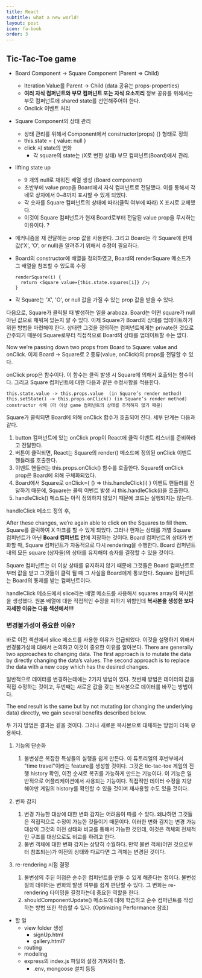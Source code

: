 ```yaml
---
title: React
subtitle: what a new world!
layout: post
icon: fa-book
order: 3
---
```



## Tic-Tac-Toe game

- Board Component -> Square Component (Parent => Child)
  - Iteration Value를 Parent -> Child (data 공유는 props-properties)
  - **여러 자식 컴퍼넌트와 부모 컴퍼넌트 또는 자식 요소끼리** 정보 공유를 위해서는 부모 컴퍼넌트에 shared state를 선언해주어야 한다.
  - Onclick 이벤트 처리

- Square Component의 상태 관리
  - 상태 관리를 위해서 Component에서 constructor(props) {} 형태로 정의
  - this.state = { value: null }
  - click 시 state의 변화
    - 각 square의 state는 (X로 변한 상태) 부모 컴퍼넌트(Board)에서 관리.

- lifting state up
  - 9 개의 null로 채워진 배열 생성 (Board component)
  - 초반부에 value prop을 Board에서 자식 컴퍼넌트로 전달했다. 이를 통해서 각 네모 상자에서 0~8까지 표시할 수 있게 되었다.
  - 각 숫자를 Square 컴퍼넌트의 상태에 따라(클릭 여부에 따라) X 표시로 교체했다.
  - 이것이 Square 컴퍼넌트가 현재 Board로부터 전달된 value prop을 무시하는 이유이다. ?
- 메커니즘을 재 전달하는 prop 값을 사용한다. 그리고 Board는 각 Square에 현재 값('X', 'O', or null)을 알려주기 위해서 수정이 필요하다.
- Board의 constructor에 배열을 정의하였고, Board의 renderSquare 메소드가 그 배열을 참조할 수 있도록 수정

  ```
  renderSquare(i) {
    return <Square value={this.state.squares[i]} />;
  }
  ```

- 각 Square는 'X', 'O', or null 값을 가질 수 있는 prop 값을 받을 수 있다.

다음으로, Square가 클릭될 때 발생하는 일을 araboza.
Board는 어떤 square가 null 아닌 값으로 채워져 있는지 알 수 있다.
이제 Square가 Board의 상태를 업데이트하기 위한 방법을 마련해야 한다.
상태란 그것을 정의하는 컴퍼넌트에게는 private한 것으로 간주되기 때문에 Square로부터 직접적으로 Board의 상태를 업데이트할 수는 없다.

Now we’re passing down two props from Board to Square: value and onClick.
이제 Board -> Square로 2 종류(value, onClick)의 props를 전달할 수 있다.

onClick prop은 함수이다. 이 함수는 클릭 발생 시 Square에 의해서 호출되는 함수이다. 그리고 Square 컴퍼넌트에 대한 다음과 같은 수정사항을 적용한다.

```
this.state.value -> this.props.value  (in Square’s render method)
this.setState() -> this.props.onClick() (in Square’s render method)
constructor 삭제 (더 이상 game 컴퍼넌트의 상태를 추적하지 않기 때문)
```

Square가 클릭되면 Board에 의해 onClick 함수가 호출되어 진다.
세부 단계는 다음과 같다.

1. button 컴퍼넌트에 있는 onClick prop이 React에 클릭 이벤트 리스너를 준비하라고 전달한다.
2. 버튼이 클릭되면, React는 Square의 render() 메소드에 정의된 onClick 이벤트 핸들러를 호출한다.
3. 이벤트 핸들러는 this.props.onClick() 함수를 호출한다. Square의 onClick prop은 Board에 의해 구체화되었다.
4. Board에서 Square로 onClick={ () => this.handleClick(i) } 이벤트 핸들러를 전달하기 때문에, Square는 클릭 이벤트 발생 시 this.handleClick(i)을 호출한다.
5. handleClick() 메소드는 아직 정의하지 않았기 때문에 코드는 실행되지는 않는다.

handleClick 메소드 정의 후,

After these changes, we’re again able to click on the Squares to fill them.
Square를 클릭하여 X 마크를 할 수 있게 되었다. 그러나 현재는 상태를 개별 Square 컴퍼넌트가 아닌 **Board 컴퍼넌트 안**에 저장하는 것이다.
Board 컴퍼넌트의 상태가 변화할 때, Square 컴퍼넌트가 자동적으로 다시 rendering을 수행한다.
Board 컴퍼넌트 내의 모든 square (상자들)의 상태를 유지해야 승자를 결정할 수 있을 것이다.

Square 컴퍼넌트는 더 이상 상태를 유지하지 않기 때문에 그것들은 Board 컴퍼넌트로부터 값을 받고 그것들이 클릭 될 때 그 사실을 Board에게 통보한다. Square 컴퍼넌트는 Board의 통제를 받는 컴퍼넌트이다.

handleClick 메소드에서 slice라는 배열 메소드를 사용해서 squares array의 복사본을 생성했다. 원본 배열에 대한 직접적인 수정을 피하기 위함인데 **복사본을 생성한 보다 자세한 이유는 다음 섹션에서!!!**

### 변경불가성이 중요한 이유?

바로 이전 섹션에서 slice 메소드를 사용한 이유가 언급되었다. 이것을 설명하기 위해서 변경불가성에 대해서 논의하고 이것이 중요한 이유를 알아본다.
There are generally two approaches to changing data. The first approach is to mutate the data by directly changing the data’s values. The second approach is to replace the data with a new copy which has the desired changes.

일반적으로 데이터를 변경하는데에는 2가지 방법이 있다. 첫번째 방법은 데이터의 값을 직접 수정하는 것이고, 두번째는 새로운 값을 갖는 복사본으로 데이터를 바꾸는 방법이다.

The end result is the same but by not mutating (or changing the underlying data) directly, we gain several benefits described below.

두 가지 방법은 결과는 같을 것이다. 그러나 새로운 복사본으로 대체하는 방법이 더욱 유용하다.

1. 기능의 단순화
    1. 불변성은 복잡한 특성들의 실행을 쉽게 만든다. 이 튜토리얼의 후반부에서 "time travel"이라는 feature를 생성할 것이다. 그것은 tic-tac-toe 게임의 진행 history 확인, 이전 순서로 복귀를 가능하게 만드는 기능이다. 이 기능은 일반적으로 어플리케이션에서 사용되는 기능이다. 직접적인 데이터 수정을 지양해야만 게임의 history를 확인할 수 있을 것이며 재사용할 수도 있을 것이다.

2. 변화 감지
    1. 변경 가능한 대상에 대한 변화 감지는 어려움이 따를 수 있다. 왜냐하면 그것들은 직접적으로 수정이 가능한 것들이기 때문이다. 이러한 변화 감지는 변경 가능 대상이 그것의 이전 상태와 비교를 통해서 가능한 것인데, 이것은 객체의 전체적인 구조를 대상으로도 비교를 하려고 한다.
    2. 불변 객체에 대한 변화 감지는 상당히 수월하다. 만약 불변 객체(어떤 것으로부터 참조되는)가 이전의 상태와 다르다면 그 객체는 변경된 것이다.


3. re-rendering 시점 결정
    1. 불변성의 주된 이점은 순수한 컴퍼넌트를 만들 수 있게 해준다는 점이다. 불변성질의 데이터는 변화의 발생 여부를 쉽게 판단할 수 있다. 그 변화는 re-rendering 타이밍을 결정하는데 중요한 역할을 한다.
    2. shouldComponentUpdate() 메소드에 대해 학습하고 순수 컴퍼넌트를 작성하는 방법 또한 학습할 수 있다. (Optimizing Performance 참조)


- 할 일
  - view folder 생성
    - signUp.html
    - gallery.html?
  - routing
  - modeling
  - express의 index.js 파일의 설정 가져와야 함.
    - .env, mongoose 설치 등등
